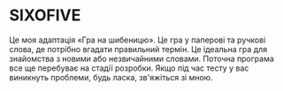 # SIXOFIVE
Це моя адаптація «Гра на шибеницю». Це гра у паперові та ручкові слова, де потрібно вгадати правильний термін. Це ідеальна гра для знайомства з новими або незвичайними словами. Поточна програма все ще перебуває на стадії розробки. Якщо під час тесту у вас виникнуть проблеми, будь ласка, зв'яжіться зі мною.
